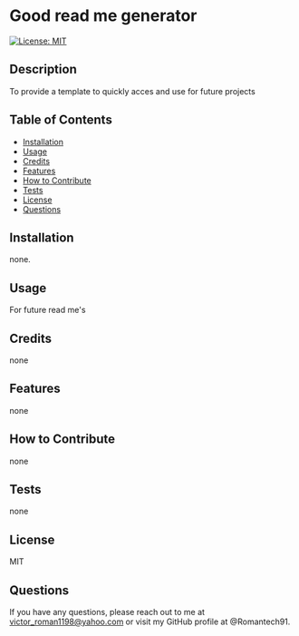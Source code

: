 # Good read me generator

[![License: MIT](https://img.shields.io/badge/License-MIT-yellow.svg)](https://opensource.org/licenses/MIT)

## Description

To provide a template to quickly acces and use for future projects

## Table of Contents


- [Installation](#installation)
- [Usage](#usage)
- [Credits](#credits)
- [Features](#features)
- [How to Contribute](#how-to-contribute)
- [Tests](#tests)
- [License](#license)
- [Questions](#questions)

## Installation

none.

## Usage
For future read me's


## Credits
none


## Features

none

## How to Contribute

none

## Tests

none

## License

MIT

## Questions

If you have any questions, please reach out to me at victor_roman1198@yahoo.com or visit my GitHub profile at @Romantech91.


